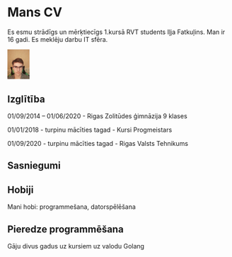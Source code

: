 # Mans CV

Es esmu strādīgs un mērķtiecīgs 1.kursā RVT students Iļja Fatkuļins. Man ir 16 gadi. Es meklēju darbu IT sfēra.

<img src="https://github.com/IljaFatkulin/CV/blob/main/Photo.jpg?raw=true" width="10%" height="10%">

## Izglītība
01/09/2014 – 01/06/2020 - Rigas Zolitūdes ģimnāzija 9 klases

01/01/2018 - turpinu mācīties tagad - Kursi Progmeistars

01/09/2020 - turpinu mācīties tagad - Rigas Valsts Tehnikums

## Sasniegumi


## Hobiji
Mani hobi: programmešana, datorspēlēšana

## Pieredze programmēšana
Gāju divus gadus uz kursiem uz valodu Golang